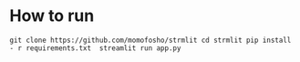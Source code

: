 # How to run
`git clone https://github.com/momofosho/strmlit
cd strmlit
pip install - r requirements.txt 
streamlit run app.py`
